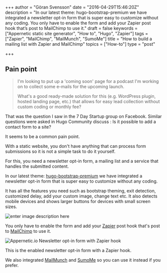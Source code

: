 +++
author = "Göran Svensson"
date = "2016-04-29T15:46:20Z"
description = "In our latest theme: hugo-bootstrap-premium we have integrated a newsletter opt-in form that is super easy to customize without any coding. You only have to enable the form and add your Zapier post hook that’s post to MailChimp to use it."
draft = false
keywords = ["Appernetic static site generator", "How to", "Hugo", "Zapier"]
tags = ["Zapier", "MailChimp", "MailMunch", "SumoMe"]
title = "How to build a mailing list with Zapier and MailChimp"
topics = ["How-to"]
type = "post"

+++
## Pain point

> I'm looking to put up a 'coming soon' page for a podcast I'm working
> on to collect some e-mails for the upcoming launch.
> 
> What's a good ready-made solution for this (e.g. WordPress plugin,
> hosted landing page, etc.) that allows for easy lead collection
> without custom coding or monthly fee?

That was the question I saw in the 7 Day Startup group on Facebook. Similar questions were asked in Hugo Community discuss : Is it possible to add a contact form to a site?

It seems to be a common pain point.

With a static website, you don't have anything that can process form submissions so it is not a simple task to do it yourself. 

For this, you need a newsletter opt-in form, a mailing list and a service that handles the submitted content.

In our latest theme: [hugo-bootstrap-premium][1] we have integrated a newsletter opt-in form that is super easy to customize without any coding.

It has all the features you need such as bootstrap theming, exit detection, customized delay, add your custom image, change text etc. It also detects mobile devices and shows larger buttons for devices with small screen sizes.

![enter image description here][2]

You only have to enable the form and add your [Zapier][3] post hook that's post to [MailChimp][4] to use it. 

![Appernetic.io Newsletter opt-in form with Zapier hook][5]

This is  the enabled newsletter opt-in form with a Zapier hook.

We also integrated [MailMunch][6] and [SumoMe][7] so you can use it instead  if you prefer.


  [1]: https://github.com/appernetic/hugo-bootstrap-premium
  [2]: https://res.cloudinary.com/appernetic/v1461945240/aaxlgeo4btp4ih5hlhtb
  [3]: https://zapier.com
  [4]: http://mailchimp.com/
  [5]: https://res.cloudinary.com/appernetic/v1461945371/jdx7evqmqmrli2ib7wzf
  [6]: https://www.mailmunch.co/
  [7]: https://sumome.com/
